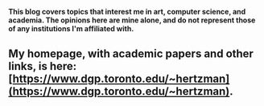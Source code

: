 **This blog covers topics that interest me in art, computer science, and academia. The opinions here are mine alone, and do not represent those of any institutions I'm affiliated with.**

My homepage, with academic papers and other links, is here: [https://www.dgp.toronto.edu/~hertzman](https://www.dgp.toronto.edu/~hertzman).
----------------------

